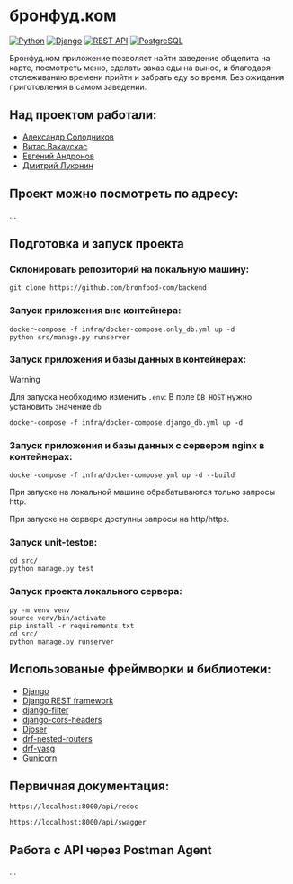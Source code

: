 # бронфуд.ком
[![Python](https://img.shields.io/badge/-Python-464646?style=flat-square&logo=Python)](https://www.python.org/)
[![Django](https://img.shields.io/badge/-Django-464646?style=flat-square&logo=Django)](https://www.djangoproject.com/)
[![REST API](https://img.shields.io/badge/-REST%20API-464646?style=flat-square&logo=REST%20API)](https://restfulapi.net/)
[![PostgreSQL](https://img.shields.io/badge/-SQLite-464646?style=flat-square&logo=PostgreSQL)](https://www.postgresql.org/)

Бронфуд.ком приложение позволяет найти заведение общепита на карте, посмотреть меню, сделать заказ еды на вынос, и благодаря отслеживанию времени прийти и забрать еду во время. Без ожидания приготовления в самом заведении.

## Над проектом работали:
- [Александр Солодников](https://github.com/Solodnikov)
- [Витас Вакаускас](https://github.com/Qerced)
- [Евгений Андронов](https://github.com/syberflea)
- [Дмитрий Луконин](https://t.me/folite999)

## Проект можно посмотреть по адресу:
...
## Подготовка и запуск проекта
### Склонировать репозиторий на локальную машину:
```
git clone https://github.com/bronfood-com/backend
```

### Запуск приложения вне контейнера:

```
docker-compose -f infra/docker-compose.only_db.yml up -d
python src/manage.py runserver
```

### Запуск приложения и базы данных в контейнерах:

> [!WARNING]
> Для запуска необходимо изменить `.env`:
> В поле `DB_HOST` нужно установить значение `db`

```
docker-compose -f infra/docker-compose.django_db.yml up -d
```

### Запуск приложения и базы данных с сервером nginx в контейнерах:

```
docker-compose -f infra/docker-compose.yml up -d --build
```
При запуске на локальной машине обрабатываются только запросы http.

При запуске на сервере доступны запросы на http/https.

### Запуск unit-testов:

```
cd src/
python manage.py test
```

### Запуск проекта локального сервера:

```
py -m venv venv
source venv/bin/activate
pip install -r requirements.txt
cd src/
python manage.py runserver
```
## Использованые фреймворки и библиотеки:
- [Django](https://www.djangoproject.com/)
- [Django REST framework](https://www.django-rest-framework.org/)
- [django-filter](https://django-filter.readthedocs.io/en/stable/)
- [django-cors-headers](https://github.com/adamchainz/django-cors-headers)
- [Djoser](https://djoser.readthedocs.io/)
- [drf-nested-routers](https://github.com/alanjds/drf-nested-routers)
- [drf-yasg](https://drf-yasg.readthedocs.io/en/stable/)
- [Gunicorn](https://gunicorn.org/)

## Первичная документация:
```
https://localhost:8000/api/redoc

https://localhost:8000/api/swagger
```

## Работа с API через Postman Agent
...